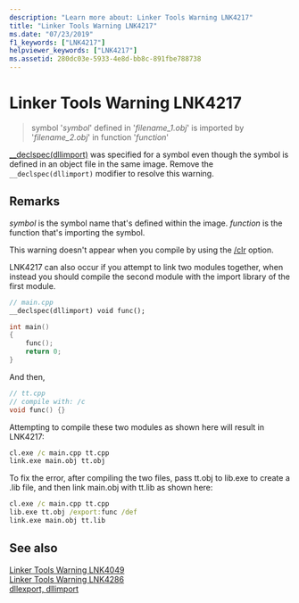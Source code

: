 ```yaml
---
description: "Learn more about: Linker Tools Warning LNK4217"
title: "Linker Tools Warning LNK4217"
ms.date: "07/23/2019"
f1_keywords: ["LNK4217"]
helpviewer_keywords: ["LNK4217"]
ms.assetid: 280dc03e-5933-4e8d-bb8c-891fbe788738
---
```

# Linker Tools Warning LNK4217

> symbol '*symbol*' defined in '*filename_1.obj*' is imported by '*filename_2.obj*' in function '*function*'

[__declspec(dllimport)](../../cpp/dllexport-dllimport.md) was specified for a symbol even though the symbol is defined in an object file in the same image. Remove the `__declspec(dllimport)` modifier to resolve this warning.

## Remarks

*symbol* is the symbol name that's defined within the image. *function* is the function that's importing the symbol.

This warning doesn't appear when you compile by using the [/clr](../../build/reference/clr-common-language-runtime-compilation.md) option.

LNK4217 can also occur if you attempt to link two modules together, when instead you should compile the second module with the import library of the first module.

```cpp
// main.cpp
__declspec(dllimport) void func();

int main()
{
    func();
    return 0;
}

```

And then,

```cpp
// tt.cpp
// compile with: /c
void func() {}
```

Attempting to compile these two modules as shown here will result in LNK4217:

```cmd
cl.exe /c main.cpp tt.cpp
link.exe main.obj tt.obj
```

To fix the error, after compiling the two files, pass tt.obj to lib.exe to create a .lib file, and then link main.obj with tt.lib as shown here:

```cmd
cl.exe /c main.cpp tt.cpp
lib.exe tt.obj /export:func /def
link.exe main.obj tt.lib
```

## See also

[Linker Tools Warning LNK4049](linker-tools-warning-lnk4049.md) \
[Linker Tools Warning LNK4286](linker-tools-warning-lnk4286.md) \
[dllexport, dllimport](../../cpp/dllexport-dllimport.md)
